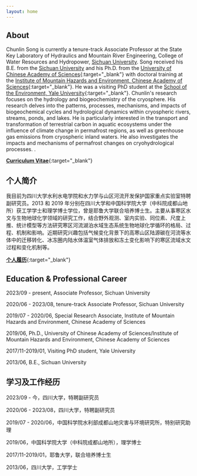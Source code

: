 ```yaml
---
layout: home
---
```


## About

Chunlin Song is currently a tenure-track Associate Professor at the State Key Laboratory of Hydraulics and Mountain River Engineering, College of Water Resources and Hydropower, [Sichuan University](http://en.scu.edu.cn/). Song received his B.E. from the [Sichuan University](http://en.scu.edu.cn/) and his Ph.D. from the [University of Chinese Academy of Sciences](http://english.ucas.ac.cn/){:target="_blank"} with doctoral training at the [Institute of Mountain Hazards and Environment, Chinese Academy of Sciences](http://english.imde.cas.cn/){:target="_blank"}. He was a visiting PhD student at the [School of the Environment, Yale University](https://environment.yale.edu/){:target="_blank"}. Chunlin's research focuses on the hydrology and biogeochemistry of the cryosphere. His research delves into the patterns, processes, mechanisms, and impacts of biogeochemical cycles and hydrological dynamics within cryospheric rivers, streams, ponds, and lakes. He is particularly interested in the transport and transformation of terrestrial carbon in aquatic ecosystems under the influence of climate change in permafrost regions, as well as greenhouse gas emissions from cryospheric inland waters. He also investigates the impacts and mechanisms of permafrost changes on cryohydrological processes. .

[**Curriculum Vitae**](http://songchunlin.net/files/others/songchunlin_cv.pdf){:target="_blank"}

## 个人简介

我目前为四川大学水利水电学院和水力学与山区河流开发保护国家重点实验室特聘副研究员。2013 和 2019 年分别在四川大学和中国科学院大学（中科院成都山地所）获工学学士和理学博士学位，曾是耶鲁大学联合培养博士生。主要从事寒区水文与生物地球化学领域的研究工作，结合野外观测、室内实验、同位素、尺度上推、统计模型等方法研究寒区河流湖泊水域生态系统生物地球化学循环的格局、过程、机制和影响。近期研究兴趣包括气候变化背景下的高寒山区陆源碳在河流等水体中的迁移转化、冰冻圈内陆水体温室气体排放和冻土变化影响下的寒区流域水文过程和变化机制等。

[**个人履历**](https://skhl.scu.edu.cn/dwjs1/fg/scl.htm){:target="_blank"}

## Education & Professional Career

2023/09 - present, Associate Professor, Sichuan University

2020/06 - 2023/08, tenure-track Associate Professor, Sichuan University

2019/07 - 2020/06, Special Research Associate, Institute of Mountain Hazards and Environment, Chinese Academy of Sciences

2019/06, Ph.D., University of Chinese Academy of Sciences/Institute of Mountain Hazards and Environment, Chinese Academy of Sciences

2017/11-2019/01, Visiting PhD student, Yale University

2013/06, B.E., Sichuan University


## 学习及工作经历
2023/09 - 今，四川大学，特聘副研究员

2020/06 - 2023/08，四川大学，特聘副研究员

2019/07 - 2020/06，中国科学院水利部成都山地灾害与环境研究所，特别研究助理

2019/06，中国科学院大学（中科院成都山地所），理学博士

2017/11-2019/01，耶鲁大学，联合培养博士生

2013/06，四川大学，工学学士